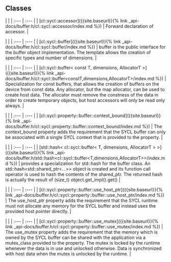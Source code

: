 ---
---
## Classes

   |   |
| :--- | :--- |
| [cl::sycl::accessor]({{site.baseurl}}{% link _api-docs/buffer.h/cl::sycl::accessor/index.md %}) | Forward declaration of accessor.  |


   |   |
| :--- | :--- |
| [cl::sycl::buffer]({{site.baseurl}}{% link _api-docs/buffer.h/cl::sycl::buffer/index.md %}) | buffer is the public interface for the buffer object implementation. The template allows the creation of specific types and number of dimensions.  |


   |   |
| :--- | :--- |
| [cl::sycl::buffer< const T, dimensions, AllocatorT >]({{site.baseurl}}{% link _api-docs/buffer.h/cl::sycl::buffer<constT,dimensions,AllocatorT>/index.md %}) | Specialization for const buffers, that allows the creation of buffers on the device from const data. Any allocator, but the map allocator, can be used to create host data. The allocator must remove the constness of the data in order to create temporary objects, but host accessors will only be read only always.  |


   |   |
| :--- | :--- |
| [cl::sycl::property::buffer::context_bound]({{site.baseurl}}{% link _api-docs/buffer.h/cl::sycl::property::buffer::context_bound/index.md %}) | The context_bound property adds the requirement that the SYCL buffer can only be associated with a single SYCL context that is provided to the property.  |


   |   |
| :--- | :--- |
| [std::hash< cl::sycl::buffer< T, dimensions, AllocatorT > >]({{site.baseurl}}{% link _api-docs/buffer.h/std::hash<cl::sycl::buffer<T,dimensions,AllocatorT>>/index.md %}) | provides a specialization for std::hash for the buffer class. An std::hash<std::shared_ptr<...>> object is created and its function call operator is used to hash the contents of the shared_ptr. The returned hash is actually the result of (size_t) object.get_impl().get()  |


   |   |
| :--- | :--- |
| [cl::sycl::property::buffer::use_host_ptr]({{site.baseurl}}{% link _api-docs/buffer.h/cl::sycl::property::buffer::use_host_ptr/index.md %}) | The use_host_ptr property adds the requirement that the SYCL runtime must not allocate any memory for the SYCL buffer and instead uses the provided host pointer directly.  |


   |   |
| :--- | :--- |
| [cl::sycl::property::buffer::use_mutex]({{site.baseurl}}{% link _api-docs/buffer.h/cl::sycl::property::buffer::use_mutex/index.md %}) | The use_mutex property adds the requirement that the memory which is owned by the SYCL buffer can be shared with the application via a mutex_class provided to the property. The mutex is locked by the runtime whenever the data is in use and unlocked otherwise. Data is synchronized with host data when the mutex is unlocked by the runtime.  |


